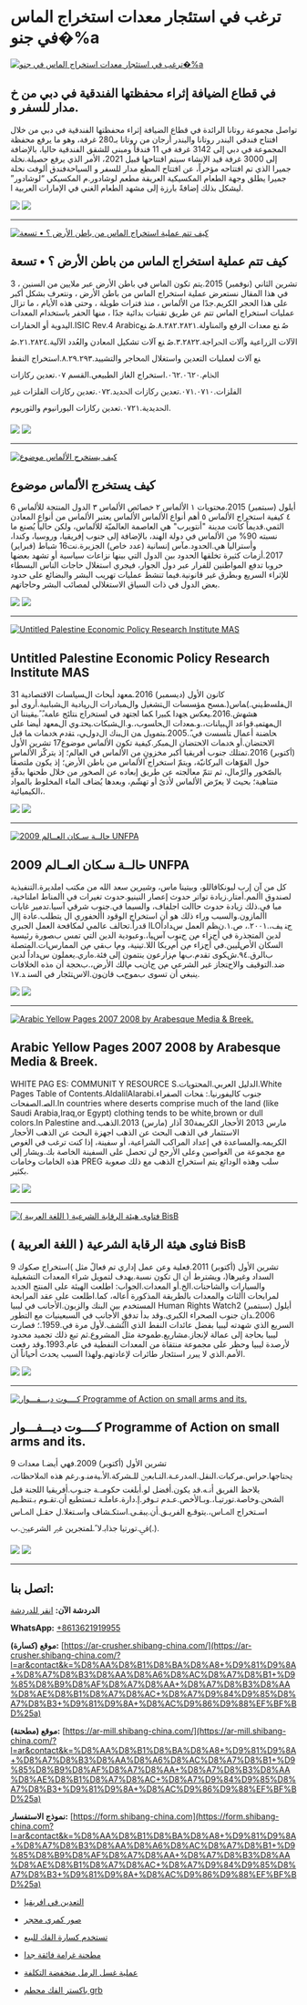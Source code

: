 # ترغب في استئجار معدات استخراج الماس في جنو�%a

<a href="https://swt.shibang-china.com/?l=ar&img&k=%D8%AA%D8%B1%D8%BA%D8%A8+%D9%81%D9%8A+%D8%A7%D8%B3%D8%AA%D8%A6%D8%AC%D8%A7%D8%B1+%D9%85%D8%B9%D8%AF%D8%A7%D8%AA+%D8%A7%D8%B3%D8%AA%D8%AE%D8%B1%D8%A7%D8%AC+%D8%A7%D9%84%D9%85%D8%A7%D8%B3+%D9%81%D9%8A+%D8%AC%D9%86%D9%88%EF%BF%BD%25a" target="_blank">![ترغب في استئجار معدات استخراج الماس في جنو�%a](http://static.shibang-china.com/all-800x300/135.jpg)</a>

## في قطاع الضيافة إثراء محفظتها الفندقية في دبي من خ مدار للسفر و.
تواصل مجموعة روتانا الرائدة في قطاع الضيافة إثراء محفظتها الفندقية في دبي من خلال افتتاح فندقي البندر روتانا والبندر أرجان من روتانا بـ280 غرفة، وهو ما يرفع محفظة المجموعة في دبي إلى 3142 غرفة في 11 فندقاً ومبنى للشقق الفندقية حاليا، بالإضافة إلى 3000 غرفة قيد الإنشاء سيتم افتتاحها قبيل 2021، الأمر الذي يرفع حصيلة.نخلة جميرا الذي تم افتتاحه مؤخراً، عن افتتاح المطع مدار للسفر و السياحةفندق ألوفت نخلة جميرا يطلق وجهة الطعام المكسيكية العريقة مطعم لوشادور.م المكسيكي “لوشادور” ليشكل بذلك إضافةً بارزة إلى مشهد الطعام الغني في الإمارات العربية ا.


<a href="https://whatsapp.shibangsoft.com/WhatsApp.php" target="_blank" title="WhatsApp">![](http://static.shibang-china.com/icon/whatsapp.png)</a> <a href="https://swt.shibang-china.com/?l=ar&icon&k=%D8%AA%D8%B1%D8%BA%D8%A8+%D9%81%D9%8A+%D8%A7%D8%B3%D8%AA%D8%A6%D8%AC%D8%A7%D8%B1+%D9%85%D8%B9%D8%AF%D8%A7%D8%AA+%D8%A7%D8%B3%D8%AA%D8%AE%D8%B1%D8%A7%D8%AC+%D8%A7%D9%84%D9%85%D8%A7%D8%B3+%D9%81%D9%8A+%D8%AC%D9%86%D9%88%EF%BF%BD%25a" target="_blank">![](http://static.shibang-china.com/icon/chat-ar.png)</a>

---

<a href="https://swt.shibang-china.com/?l=ar&img&k=%D8%AA%D8%B1%D8%BA%D8%A8+%D9%81%D9%8A+%D8%A7%D8%B3%D8%AA%D8%A6%D8%AC%D8%A7%D8%B1+%D9%85%D8%B9%D8%AF%D8%A7%D8%AA+%D8%A7%D8%B3%D8%AA%D8%AE%D8%B1%D8%A7%D8%AC+%D8%A7%D9%84%D9%85%D8%A7%D8%B3+%D9%81%D9%8A+%D8%AC%D9%86%D9%88%EF%BF%BD%25a" target="_blank">![كيف تتم عملية استخراج الماس من باطن الأرض ؟ • تسعة](http://static.shibang-china.com/all-800x300/892.jpg)</a>

## كيف تتم عملية استخراج الماس من باطن الأرض ؟ • تسعة
3 تشرين الثاني (نوفمبر) 2015.يتم تكون الماس في باطن الأرض عبر ملايين من السنين ، في هذا المقال نستعرض عملية استخراج الماس من باطن الأرض ، ونتعرف بشكل أكبر على هذا الحجر الكريم.جدًا من الألماس ، منذ فترات طويلة ، وحتى هذه الأيام ، ما تزال عمليات استخراج الماس تتم عن طريق تقنيات بدائية جدًا ، منها الحفر باستخدام المعدات اليدوية أو الحفارات.ISIC Rev.4 Arabicﺻُ ﻨﻊ ﻣﻌﺪات اﻟﺮﻓﻊ واﳌﻨﺎوﻟﺔ.٨.٢٨٢.٢٨٢١.ﺻُ ﻨﻊ اﻵﻻت اﻟﺰراﻋﻴﺔ وآﻻت اﳊﺮاﺟﺔ.٣.٢٨٢٢.ﺻُ ﻨﻊ آﻻت ﺗﺸﮑﻴﻞ اﳌﻌﺎدن واﻟﻌُﺪد اﻵﻟﻴﺔ.٢١.٢٨٢٤.ﺻُ ﻨﻊ آﻻت ﻟﻌﻤﻠﻴﺎت اﻟﺘﻌﺪﻳﻦ واﺳﺘﻐﻼل اﳌﺤﺎﺟﺮ واﻟﺘﺸﻴﻴﺪ.٨.٢٩.٢٩٣.اﺳﺘﺨﺮاج اﻟﻨﻔﻂ اﳋﺎم.٠٦٢.٠٦٢٠.اﺳﺘﺨﺮاج اﻟﻐﺎز اﻟﻄﺒﻴﻌﻲ.اﻟﻘﺴﻢ ٠٧.ﺗﻌﺪﻳﻦ رﮐﺎزات اﻟﻔﻠﺰات.٠٧١.٠٧١٠.ﺗﻌﺪﻳﻦ رﮐﺎزات اﳊﺪﻳﺪ.٠٧٢.ﺗﻌﺪﻳﻦ رﮐﺎزات اﻟﻔﻠﺰات ﻏﲑ اﳊﺪﻳﺪﻳﺔ.٠٧٢١.ﺗﻌﺪﻳﻦ رﮐﺎزات اﻟﻴﻮراﻧﻴﻮم واﻟﺜﻮرﻳﻮم.


<a href="https://whatsapp.shibangsoft.com/WhatsApp.php" target="_blank" title="WhatsApp">![](http://static.shibang-china.com/icon/whatsapp.png)</a> <a href="https://swt.shibang-china.com/?l=ar&icon&k=%D8%AA%D8%B1%D8%BA%D8%A8+%D9%81%D9%8A+%D8%A7%D8%B3%D8%AA%D8%A6%D8%AC%D8%A7%D8%B1+%D9%85%D8%B9%D8%AF%D8%A7%D8%AA+%D8%A7%D8%B3%D8%AA%D8%AE%D8%B1%D8%A7%D8%AC+%D8%A7%D9%84%D9%85%D8%A7%D8%B3+%D9%81%D9%8A+%D8%AC%D9%86%D9%88%EF%BF%BD%25a" target="_blank">![](http://static.shibang-china.com/icon/chat-ar.png)</a>

---

<a href="https://swt.shibang-china.com/?l=ar&img&k=%D8%AA%D8%B1%D8%BA%D8%A8+%D9%81%D9%8A+%D8%A7%D8%B3%D8%AA%D8%A6%D8%AC%D8%A7%D8%B1+%D9%85%D8%B9%D8%AF%D8%A7%D8%AA+%D8%A7%D8%B3%D8%AA%D8%AE%D8%B1%D8%A7%D8%AC+%D8%A7%D9%84%D9%85%D8%A7%D8%B3+%D9%81%D9%8A+%D8%AC%D9%86%D9%88%EF%BF%BD%25a" target="_blank">![كيف يستخرج الألماس موضوع](http://static.shibang-china.com/all-800x300/777.jpg)</a>

## كيف يستخرج الألماس موضوع
6 أيلول (سبتمبر) 2015.محتويات ١ الألماس ٢ خصائص الألماس ٣ الدول المنتجة للألماس ٤ كيفية استخراج الألماس ٥ أهم أنواع الألماس الألماس يعتبر الألماس من أنواع المعادن الثمي.قديماً كانت مدينة &quot;أنتويرب&quot; هي العاصمة العالميّة للألماس، ولكن حالياً يُصنع ما نسبته 90% من الألماس في دولة الهند، بالإضافة إلى جنوب إفريقيا، وروسيا، وكندا، وأستراليا هي.الحدود.مآس إنسانية (عدد خاص) الجزيرة.نت16 شباط (فبراير) 2017.أزمات كثيرة تخلقها الحدود بين الدول التي بينها نزاعات سياسية أو تشهد بعضها حروبا تدفع المواطنين للفرار عبر دول الجوار، فيجري استغلال حاجات الناس البسطاء للإثراء السريع وبطرق غير قانونية.فيما تنشط عمليات تهريب البشر والبضائع على حدود بعض الدول في ذات السياق الاستغلالي لمصائب البشر وحاجاتهم.


<a href="https://whatsapp.shibangsoft.com/WhatsApp.php" target="_blank" title="WhatsApp">![](http://static.shibang-china.com/icon/whatsapp.png)</a> <a href="https://swt.shibang-china.com/?l=ar&icon&k=%D8%AA%D8%B1%D8%BA%D8%A8+%D9%81%D9%8A+%D8%A7%D8%B3%D8%AA%D8%A6%D8%AC%D8%A7%D8%B1+%D9%85%D8%B9%D8%AF%D8%A7%D8%AA+%D8%A7%D8%B3%D8%AA%D8%AE%D8%B1%D8%A7%D8%AC+%D8%A7%D9%84%D9%85%D8%A7%D8%B3+%D9%81%D9%8A+%D8%AC%D9%86%D9%88%EF%BF%BD%25a" target="_blank">![](http://static.shibang-china.com/icon/chat-ar.png)</a>

---

<a href="https://swt.shibang-china.com/?l=ar&img&k=%D8%AA%D8%B1%D8%BA%D8%A8+%D9%81%D9%8A+%D8%A7%D8%B3%D8%AA%D8%A6%D8%AC%D8%A7%D8%B1+%D9%85%D8%B9%D8%AF%D8%A7%D8%AA+%D8%A7%D8%B3%D8%AA%D8%AE%D8%B1%D8%A7%D8%AC+%D8%A7%D9%84%D9%85%D8%A7%D8%B3+%D9%81%D9%8A+%D8%AC%D9%86%D9%88%EF%BF%BD%25a" target="_blank">![Untitled Palestine Economic Policy Research Institute MAS](http://static.shibang-china.com/all-800x300/1211.jpg)</a>

## Untitled Palestine Economic Policy Research Institute MAS
31 كانون الأول (ديسمبر) 2016.ﻤﻌﻬد أﺒﺤﺎث اﻝﺴﻴﺎﺴﺎت اﻻﻗﺘﺼﺎدﻴﺔ اﻝﻔﻠﺴطﻴﻨﻲ.)ﻤﺎس(.ﻤﺴﺢ ﻤؤﺴﺴﺎت اﻝﺘﺸﻐﻴل واﻝﻤﺒﺎدرات اﻝرﻴﺎدﻴﺔ اﻝﺸﺒﺎﺒﻴﺔ.أروى أﺒو ﻫﺸﻬش.2016.ﻴﻌﻜس ﺠﻬدا ﻜﺒﻴرا ﻜﻤﺎ اﺠﺘﻬد ﻓﻲ اﺴﺘﺨراج ﻨﺘﺎﺌﺞ ﻋﺎﻤﺔ.ً ً.ﻴﻘﻴﻨﻨﺎ ان اﻝﻤﻬﺘﻤﻴ.ﻗواﻋد اﻝﺒﻴﺎﻨﺎت،.و.ﻤﻌدات اﻝﺤﺎﺴوب،.و.اﻝﺸﺒﻜﺎت.ﻴﺤﺘ.وي اﻝﻤﻌﻬد أﻴﻀﺎ ﻋﻠﻰ ﺤﺎﻀﻨﺔ أﻋﻤﺎل ﺘﺄﺴﺴت ﻓﻲ.ً.2005.ﺒﺘﻤوﻴل ﻤن اﻝﺒﻨك اﻝدوﻝﻲ، ﺘﻘدم ﺨدﻤﺎت ﻤﺎ ﻗﺒل اﻻﺤﺘﻀﺎن.أو ﺨدﻤﺎت اﻻﺤﺘﻀﺎن اﻝﻤﺒﻜر.كيفية تكون الألماس موضوع17 تشرين الأول (أكتوبر) 2016.تمتلك جنوب أفريقيا أكبر مخزونٍ من الألماس في العالم؛ إذ يتركّز الألماس حول الفوّهات البركانيّة، ويتمّ استخراج الألماس من باطن الأرض؛ إذ يكون ملتصقاً بالصّخور والرّمال، ثم تتمّ معالجته عن طريق إبعاده عن الصخور من خلال طحنها بدقّةٍ متناهية؛ بحيث لا يعرّض الألماس لأذىً أو تهشّم، وبعدها يُضاف الماء المخلوط بالمواد الكيميائية،.


<a href="https://whatsapp.shibangsoft.com/WhatsApp.php" target="_blank" title="WhatsApp">![](http://static.shibang-china.com/icon/whatsapp.png)</a> <a href="https://swt.shibang-china.com/?l=ar&icon&k=%D8%AA%D8%B1%D8%BA%D8%A8+%D9%81%D9%8A+%D8%A7%D8%B3%D8%AA%D8%A6%D8%AC%D8%A7%D8%B1+%D9%85%D8%B9%D8%AF%D8%A7%D8%AA+%D8%A7%D8%B3%D8%AA%D8%AE%D8%B1%D8%A7%D8%AC+%D8%A7%D9%84%D9%85%D8%A7%D8%B3+%D9%81%D9%8A+%D8%AC%D9%86%D9%88%EF%BF%BD%25a" target="_blank">![](http://static.shibang-china.com/icon/chat-ar.png)</a>

---

<a href="https://swt.shibang-china.com/?l=ar&img&k=%D8%AA%D8%B1%D8%BA%D8%A8+%D9%81%D9%8A+%D8%A7%D8%B3%D8%AA%D8%A6%D8%AC%D8%A7%D8%B1+%D9%85%D8%B9%D8%AF%D8%A7%D8%AA+%D8%A7%D8%B3%D8%AA%D8%AE%D8%B1%D8%A7%D8%AC+%D8%A7%D9%84%D9%85%D8%A7%D8%B3+%D9%81%D9%8A+%D8%AC%D9%86%D9%88%EF%BF%BD%25a" target="_blank">![حالــة سـكان العــالم 2009 UNFPA](http://static.shibang-china.com/all-800x300/268.jpg)</a>

## حالــة سـكان العــالم 2009 UNFPA
كل من آن إرب ليونكافاللو، وبيتينا ماس، وشيرين سعد الله من مكتب املديرة.التنفيذية لصندوق األمم.أمتار.زيادة تواتر حدوث إعصار النينيو.حدوث تغيرات في األمناط املناخية، مبا في.ذلك زيادة حدوث حاالت اجلفاف، والسيما في.جنوب شرقي آسيا.تدمير غابات األمازون.والسبب وراء ذلك هو أن استخراج الوقود األحفوري ال يتطلب.عادة إال قدراً.ﺗﺤﺎﻟﻒ ﻋﺎﻟﻤﻲ ﻟﻤﻜﺎﻓﺤﺔ اﻟﻌﻤﻞ اﻟﺠﺒﺮي ILOﺝﻨ ﻴﻒ،.٢٠٠١.، ص.١.ﻥﻈﻢ اﻟﻌﻤﻞ ﺱﺪاداً ﻟﺪﻳﻦ اﻟﻤﺘﺠﺬرة ﻓﻲ أﺝﺰاء ﻡﻦ ﺝﻨﻮب ﺁﺱﻴﺎ،.وﻋﺒﻮدﻳﺔ اﻟﺪﻳﻦ اﻟﺘﻲ ﺗﻤﺲ ﺏﺼﻮرة رﺋﻴﺴﻴﺔ اﻟﺴﻜﺎن اﻷﺹﻠﻴﻴﻦ.ﻓﻲ أﺝﺰاء ﻡﻦ أﻡﺮﻳﻜﺎ اﻟﻼ.ﺗﻴﻨﻴﺔ، وﻡﺎ ﺏﻘﻲ ﻡﻦ اﻟﻤﻤﺎرﺱﺎت.اﻟﻤﺘﺼﻠﺔ ﺏﺎﻟﺮق.٩٤.ﺵﻜﻮى ﺗﻘﺪم.ﺏﻬﺎ ﻡﺰارﻋﻮن ﻳﻨﺘﻤﻮن إﻟﻰ ﻓﺌﺔ.هﺎري.ﻳﻌﻤﻠﻮن ﺱﺪاداً ﻟﺪﻳﻦ ﺿﺪ.اﻟﺘﻮﻗﻴﻒ واﻻﺡﺘﺠﺎز ﻏﻴﺮ اﻟﺸﺮﻋﻲ ﻡﻦ ﺝﺎﻥﺐ ﻡﺎﻟﻚ اﻷرض،.ﺏﺤﺠﺔ أن هﺬﻩ اﻟﺨﻼﻓﺎت ﻳﻨﺒﻐﻲ أن ﺗﺴﻮى ﺏﻤﻮﺝﺐ ﻗﺎﻥﻮن.اﻻﺱﺘﺌﺠﺎر ﻓﻲ اﻟﺴﻨ ﺪ.١٧.


<a href="https://whatsapp.shibangsoft.com/WhatsApp.php" target="_blank" title="WhatsApp">![](http://static.shibang-china.com/icon/whatsapp.png)</a> <a href="https://swt.shibang-china.com/?l=ar&icon&k=%D8%AA%D8%B1%D8%BA%D8%A8+%D9%81%D9%8A+%D8%A7%D8%B3%D8%AA%D8%A6%D8%AC%D8%A7%D8%B1+%D9%85%D8%B9%D8%AF%D8%A7%D8%AA+%D8%A7%D8%B3%D8%AA%D8%AE%D8%B1%D8%A7%D8%AC+%D8%A7%D9%84%D9%85%D8%A7%D8%B3+%D9%81%D9%8A+%D8%AC%D9%86%D9%88%EF%BF%BD%25a" target="_blank">![](http://static.shibang-china.com/icon/chat-ar.png)</a>

---

<a href="https://swt.shibang-china.com/?l=ar&img&k=%D8%AA%D8%B1%D8%BA%D8%A8+%D9%81%D9%8A+%D8%A7%D8%B3%D8%AA%D8%A6%D8%AC%D8%A7%D8%B1+%D9%85%D8%B9%D8%AF%D8%A7%D8%AA+%D8%A7%D8%B3%D8%AA%D8%AE%D8%B1%D8%A7%D8%AC+%D8%A7%D9%84%D9%85%D8%A7%D8%B3+%D9%81%D9%8A+%D8%AC%D9%86%D9%88%EF%BF%BD%25a" target="_blank">![Arabic Yellow Pages 2007 2008 by Arabesque Media &amp; Breek.](http://static.shibang-china.com/all-800x300/505.jpg)</a>

## Arabic Yellow Pages 2007 2008 by Arabesque Media &amp; Breek.
WHITE PAG ES: COMMUNIT Y RESOURCE S.اﻟﺪﻟﻴﻞ اﻟﻌﺮﺑﻲ.ﺍﻟﻤﺤﺘﻮﻳﺎﺕ.White Pages Table of Contents.AldalilAlarabi.ﺟﻨﻮب ﻛﺎﻟﻴﻔﻮرﻧﻴﺎ.: ﻔﺤﺎﺕ ﺍﻟﺼﻔﺮﺍﺀ ﺍﻟﺼ.ﺍﻟﺼﻔﺤﺎﺕ.In countries where deserts comprise much of the land (like Saudi Arabia,Iraq,or Egypt) clothing tends to be white,brown or dull colors.In Palestine and.مارس 2013 الأحجار الكريمة30 آذار (مارس) 2013.الذهب الاستثمار في الذهب البحث عن الذهب اجهزة البحث عن الذهب الأحجار الكريمه.والمساعدة في إعداد المراكب الشراعية، أو سفينة، إذا كنت ترغب في الغوص مع مجموعة من الغواصين وعلى الأرجح لن تحصل على السفينة الخاصة بك.ويشار إلى هذه الخامات وخامات PREG سلب وهذه الودائع يتم استخراج الذهب مع ذلك صعوبة بكثير.


<a href="https://whatsapp.shibangsoft.com/WhatsApp.php" target="_blank" title="WhatsApp">![](http://static.shibang-china.com/icon/whatsapp.png)</a> <a href="https://swt.shibang-china.com/?l=ar&icon&k=%D8%AA%D8%B1%D8%BA%D8%A8+%D9%81%D9%8A+%D8%A7%D8%B3%D8%AA%D8%A6%D8%AC%D8%A7%D8%B1+%D9%85%D8%B9%D8%AF%D8%A7%D8%AA+%D8%A7%D8%B3%D8%AA%D8%AE%D8%B1%D8%A7%D8%AC+%D8%A7%D9%84%D9%85%D8%A7%D8%B3+%D9%81%D9%8A+%D8%AC%D9%86%D9%88%EF%BF%BD%25a" target="_blank">![](http://static.shibang-china.com/icon/chat-ar.png)</a>

---

<a href="https://swt.shibang-china.com/?l=ar&img&k=%D8%AA%D8%B1%D8%BA%D8%A8+%D9%81%D9%8A+%D8%A7%D8%B3%D8%AA%D8%A6%D8%AC%D8%A7%D8%B1+%D9%85%D8%B9%D8%AF%D8%A7%D8%AA+%D8%A7%D8%B3%D8%AA%D8%AE%D8%B1%D8%A7%D8%AC+%D8%A7%D9%84%D9%85%D8%A7%D8%B3+%D9%81%D9%8A+%D8%AC%D9%86%D9%88%EF%BF%BD%25a" target="_blank">![فتاوى هيئة الرقابة الشرعية ( اللغة العربية ) BisB](http://static.shibang-china.com/all-800x300/1049.jpg)</a>

## فتاوى هيئة الرقابة الشرعية ( اللغة العربية ) BisB
9 تشرين الأول (أكتوبر) 2011.فعلية وعن عمل إداري تم فعالً مثل )استخراج صكوك السداد وغيرها(، ويشترط أن ال تكون نسبة.يهدف لتمويل شراء المعدات التشغيلية والسيارات والشاحنات.الخ.أو المعدات.الجواب: اطلعت الهيئة على المنتج الجديد لمرابحات األثاث والمعدات بالطريقة المذكورة أعاله، كما.اطلعت على عقد المرابحة المستخدم بين البنك والزبون.اﻷﺟﺎﻧﺐ ﻓﻲ ﻟﻴﺒﻴﺎ Human Rights Watch2 أيلول (سبتمبر) 2006.ﺪان ﺟﻨﻮب اﻟﺼﺤﺮاء اﻟﻜﺒﺮى.وﻗﺪ ﺑﺪأ ﺗﺪﻓﻖ اﻷﺟﺎﻧﺐ ﻓﻲ اﻟﺴﺒﻌﻴﻨﻴﺎت ﻣﻊ اﻟﺘﻄﻮر اﻟﺴﺮﻳﻊ اﻟﺬي ﺷﻬﺪﺗﻪ ﻟﻴﺒﻴﺎ ﺑﻔﻀﻞ ﻋﺎﺋﺪات اﻟﻨﻔﻂ اﻟﺬي اآﺘُﺸﻒ.ﻷول ﻣﺮة ﻓﻲ.1959.؛ ﻓﺼﺎرت ﻟﻴﺒﻴﺎ ﺑﺤﺎﺟﺔ إﻟﻰ ﻋﻤﺎﻟﺔ ﻹﻧﺠﺎز.ﻣﺸﺎرﻳﻊ.ﻃﻤﻮﺣﺔ ﻣﺜﻞ اﻟﻤﺸﺮوع.ﺛﻢ ﺗﺒﻊ ذﻟﻚ ﺗﺠﻤﻴﺪ ﻣﺤﺪود ﻷرﺻﺪة ﻟﻴﺒﻴﺎ وﺣﻈﺮ ﻋﻠﻰ ﻣﺠﻤﻮﻋﺔ ﻣﻨﺘﻘﺎة ﻣﻦ اﻟﻤﻌﺪات اﻟﻨﻔﻄﻴﺔ ﻓﻲ ﻋﺎم.1993.وﻗﺪ رﻓﻌﺖ اﻷﻣﻢ.اﻟﺬي ﻻ ﻳﺒﺮر اﺳﺘﺌﺠﺎر ﻃﺎﺋﺮات ﻹﻋﺎدﺗﻬﻢ.وﻟﻬﺬا اﻟﺴﺒﺐ ﻳﺤﺪث أﺣﻴﺎﻧﺎً أن.


<a href="https://whatsapp.shibangsoft.com/WhatsApp.php" target="_blank" title="WhatsApp">![](http://static.shibang-china.com/icon/whatsapp.png)</a> <a href="https://swt.shibang-china.com/?l=ar&icon&k=%D8%AA%D8%B1%D8%BA%D8%A8+%D9%81%D9%8A+%D8%A7%D8%B3%D8%AA%D8%A6%D8%AC%D8%A7%D8%B1+%D9%85%D8%B9%D8%AF%D8%A7%D8%AA+%D8%A7%D8%B3%D8%AA%D8%AE%D8%B1%D8%A7%D8%AC+%D8%A7%D9%84%D9%85%D8%A7%D8%B3+%D9%81%D9%8A+%D8%AC%D9%86%D9%88%EF%BF%BD%25a" target="_blank">![](http://static.shibang-china.com/icon/chat-ar.png)</a>

---

<a href="https://swt.shibang-china.com/?l=ar&img&k=%D8%AA%D8%B1%D8%BA%D8%A8+%D9%81%D9%8A+%D8%A7%D8%B3%D8%AA%D8%A6%D8%AC%D8%A7%D8%B1+%D9%85%D8%B9%D8%AF%D8%A7%D8%AA+%D8%A7%D8%B3%D8%AA%D8%AE%D8%B1%D8%A7%D8%AC+%D8%A7%D9%84%D9%85%D8%A7%D8%B3+%D9%81%D9%8A+%D8%AC%D9%86%D9%88%EF%BF%BD%25a" target="_blank">![ﻛــــﻮﺕ ﺩﻳـــﻔـــﻮﺍﺭ Programme of Action on small arms and its.](http://static.shibang-china.com/all-800x300/1308.jpg)</a>

## ﻛــــﻮﺕ ﺩﻳـــﻔـــﻮﺍﺭ Programme of Action on small arms and its.
9 تشرين الأول (أكتوبر) 2009.ﻓﻬﻲ ﺃﻳﻀ.ﺎ ﻣﻌﺪﺍﺕ ﳛﺘﺎﺟﻬﺎ.ﺣﺮﺍﺱ.ﻣﺮﻛﺒﺎﺕ.ﺍﻟﻨﻘﻞ.ﺍﳌﺪﺭﻋـﺔ.ﺍﻟﺘـﺎﺑﻌﲔ ﻟﻠـﺸﺮﻛﺔ.ﺍﻷ.ﻴﺔﻣﻨ.ﻭ.ﺭﻏﻢ ﻫﺬﻩ ﺍﳌﻼﺣﻈﺎﺕ، ﻳﻼﺣﻆ ﺍﻟﻔﺮﻳﻖ ﺃﻧ.ﻪ.ﻗﺪ ﻳﻜﻮﻥ.ﺃﻓﻀﻞ ﻟﻮ.ﺃﺑﻠﻐﺖ ﺣﻜﻮﻣـ.ﺔ ﺟﻨـﻮﺏ.ﺃﻓﺮﻳﻘﻴﺎ ﺍﻟﻠﺠﻨﺔ ﻗﺒﻞ ﺍﻟﺸﺤﻦ.ﻭﺧﺎﺻﺔ.ﺗﻮﺭﺗﻴـﺎ،.ﻭﺑـﺎﻷﺧﺺ.ﻋـﺪﻡ ﺗـﻮﻓﺮ.ﺇ.ﺩﺍﺭﺓ.ﻋﺎﻣﻠـﺔ ﺗـﺴﺘﻄﻴﻊ ﺃﻥ.ﺗﻘـﻮﻡ ﺑ.ﺘﻨﻈـﻴﻢ ﺍﺳـﺘﺨﺮﺍﺝ ﺍﳌـﺎﺱ،.ﻳﺘﻮﻗـﻊ ﺍﻟﻔﺮﻳـﻖ.ﺃﻥ.ﻳﺒﻘـﻰ.ﺍﺳﺘﻜـﺸﺎﻑ ﻭﺍﺳـﺘﻐﻼ.ﻝ ﺣﻘـﻞ ﺍﳌـﺎﺱ ﰲ.ﺗﻮﺭﺗﻴﺎ ﺟﺬﺍﺑ.ﻟﺎﹰ.ﻠﻤﺘﺠﺮﻳﻦ ﻏﲑ ﺍﻟﺸﺮﻋﻴﲔ.ﺏ(.).

<a href="https://whatsapp.shibangsoft.com/WhatsApp.php" target="_blank" title="WhatsApp">![](http://static.shibang-china.com/icon/whatsapp.png)</a> <a href="https://swt.shibang-china.com/?l=ar&icon&k=%D8%AA%D8%B1%D8%BA%D8%A8+%D9%81%D9%8A+%D8%A7%D8%B3%D8%AA%D8%A6%D8%AC%D8%A7%D8%B1+%D9%85%D8%B9%D8%AF%D8%A7%D8%AA+%D8%A7%D8%B3%D8%AA%D8%AE%D8%B1%D8%A7%D8%AC+%D8%A7%D9%84%D9%85%D8%A7%D8%B3+%D9%81%D9%8A+%D8%AC%D9%86%D9%88%EF%BF%BD%25a" target="_blank">![](http://static.shibang-china.com/icon/chat-ar.png)</a>

---
## اتصل بنا:

**الدردشة الآن:** [انقر للدردشة](https://swt.shibang-china.com?l=ar&contact&k=%D8%AA%D8%B1%D8%BA%D8%A8+%D9%81%D9%8A+%D8%A7%D8%B3%D8%AA%D8%A6%D8%AC%D8%A7%D8%B1+%D9%85%D8%B9%D8%AF%D8%A7%D8%AA+%D8%A7%D8%B3%D8%AA%D8%AE%D8%B1%D8%A7%D8%AC+%D8%A7%D9%84%D9%85%D8%A7%D8%B3+%D9%81%D9%8A+%D8%AC%D9%86%D9%88%EF%BF%BD%25a)

**WhatsApp:**  [+8613621919955](https://whatsapp.shibangsoft.com/WhatsApp.php)

**موقع (كسارة):** [https://ar-crusher.shibang-china.com/](https://ar-crusher.shibang-china.com/?l=ar&contact&k=%D8%AA%D8%B1%D8%BA%D8%A8+%D9%81%D9%8A+%D8%A7%D8%B3%D8%AA%D8%A6%D8%AC%D8%A7%D8%B1+%D9%85%D8%B9%D8%AF%D8%A7%D8%AA+%D8%A7%D8%B3%D8%AA%D8%AE%D8%B1%D8%A7%D8%AC+%D8%A7%D9%84%D9%85%D8%A7%D8%B3+%D9%81%D9%8A+%D8%AC%D9%86%D9%88%EF%BF%BD%25a)

**موقع (مطحنة):** [https://ar-mill.shibang-china.com/](https://ar-mill.shibang-china.com/?l=ar&contact&k=%D8%AA%D8%B1%D8%BA%D8%A8+%D9%81%D9%8A+%D8%A7%D8%B3%D8%AA%D8%A6%D8%AC%D8%A7%D8%B1+%D9%85%D8%B9%D8%AF%D8%A7%D8%AA+%D8%A7%D8%B3%D8%AA%D8%AE%D8%B1%D8%A7%D8%AC+%D8%A7%D9%84%D9%85%D8%A7%D8%B3+%D9%81%D9%8A+%D8%AC%D9%86%D9%88%EF%BF%BD%25a)

**نموذج الاستفسار:** [https://form.shibang-china.com](https://form.shibang-china.com?l=ar&contact&k=%D8%AA%D8%B1%D8%BA%D8%A8+%D9%81%D9%8A+%D8%A7%D8%B3%D8%AA%D8%A6%D8%AC%D8%A7%D8%B1+%D9%85%D8%B9%D8%AF%D8%A7%D8%AA+%D8%A7%D8%B3%D8%AA%D8%AE%D8%B1%D8%A7%D8%AC+%D8%A7%D9%84%D9%85%D8%A7%D8%B3+%D9%81%D9%8A+%D8%AC%D9%86%D9%88%EF%BF%BD%25a)

* [التعدين في افريقيا](../22/%D8%A7%D9%84%D8%AA%D8%B9%D8%AF%D9%8A%D9%86%20%D9%81%D9%8A%20%D8%A7%D9%81%D8%B1%D9%8A%D9%82%D9%8A%D8%A7.md)

* [صور كمري محجر](../21/%D8%B5%D9%88%D8%B1%20%D9%83%D9%85%D8%B1%D9%8A%20%D9%85%D8%AD%D8%AC%D8%B1.md)

* [تستخدم كسارة الفك للبيع](../22/%D8%AA%D8%B3%D8%AA%D8%AE%D8%AF%D9%85%20%D9%83%D8%B3%D8%A7%D8%B1%D8%A9%20%D8%A7%D9%84%D9%81%D9%83%20%D9%84%D9%84%D8%A8%D9%8A%D8%B9.md)

* [مطحنة غرامة فائقة جدا](../25/%D9%85%D8%B7%D8%AD%D9%86%D8%A9%20%D8%BA%D8%B1%D8%A7%D9%85%D8%A9%20%D9%81%D8%A7%D8%A6%D9%82%D8%A9%20%D8%AC%D8%AF%D8%A7.md)

* [عملية غسل الرمل منخفضة التكلفة](../25/%D8%B9%D9%85%D9%84%D9%8A%D8%A9%20%D8%BA%D8%B3%D9%84%20%D8%A7%D9%84%D8%B1%D9%85%D9%84%20%D9%85%D9%86%D8%AE%D9%81%D8%B6%D8%A9%20%D8%A7%D9%84%D8%AA%D9%83%D9%84%D9%81%D8%A9.md)

* [باكستر الفك محطم grb](../25/%D8%A8%D8%A7%D9%83%D8%B3%D8%AA%D8%B1%20%D8%A7%D9%84%D9%81%D9%83%20%D9%85%D8%AD%D8%B7%D9%85%20grb.md)